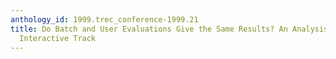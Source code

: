```yaml
---
anthology_id: 1999.trec_conference-1999.21
title: Do Batch and User Evaluations Give the Same Results? An Analysis from the TREC-8
  Interactive Track
---
```

